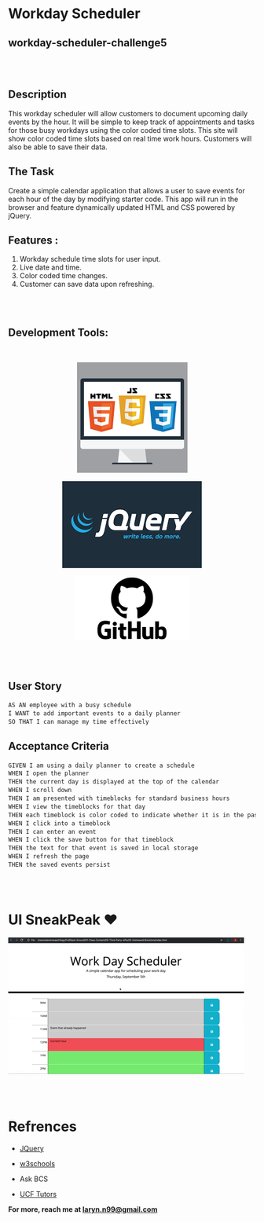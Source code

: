 

# Workday Scheduler

## workday-scheduler-challenge5

<br></br>

## Description
This workday scheduler will allow customers to document upcoming daily events by the hour. It will be simple to keep track of appointments and tasks for those busy workdays using the color coded time slots. This site will show color coded time slots based on real time work hours. Customers will also be able to save their data.

## The Task

Create a simple calendar application that allows a user to save events for each hour of the day by modifying starter code. This app will run in the browser and feature dynamically updated HTML and CSS powered by jQuery.


##  Features :

1) Workday schedule time slots for user input.
2) Live date and time.
3) Color coded time changes.
4) Customer can save data upon refreshing.

<br></br>
## Development Tools:
<br>
<div align = "center">

![Alt text](images/dev-tools.png)

![Alt text](images/jqimage.png)

![Alt text](images/gh.png)

</div>

<br></br>

## User Story

```md
AS AN employee with a busy schedule
I WANT to add important events to a daily planner
SO THAT I can manage my time effectively
```

## Acceptance Criteria

```md
GIVEN I am using a daily planner to create a schedule
WHEN I open the planner
THEN the current day is displayed at the top of the calendar
WHEN I scroll down
THEN I am presented with timeblocks for standard business hours
WHEN I view the timeblocks for that day
THEN each timeblock is color coded to indicate whether it is in the past, present, or future
WHEN I click into a timeblock
THEN I can enter an event
WHEN I click the save button for that timeblock
THEN the text for that event is saved in local storage
WHEN I refresh the page
THEN the saved events persist
```

<br></br>

# UI SneakPeak ❤️ 

![Alt text](images/05-third-party-apis-homework-demo.gif)

<br><br>

# Refrences

- <a href="https://jquery.com/">JQuery</a>

- <a href="https://www.w3schools.com">w3schools</a>

- Ask BCS

- <a href = "https://calendly.com/d/dnc-wpf-c7s">UCF Tutors</a>

**For more, reach me at laryn.n99@gmail.com**

<br>
